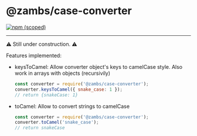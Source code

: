 # @zambs/case-converter

[![npm (scoped)](https://img.shields.io/static/v1?label=node&message=1.0.0&color=blue)](https://github.com/pauloricardoz/case-converter)

---

:warning: Still under construction. :warning:

Features implemented:

- keysToCamel:
  Allow converter object's keys to camelCase style. Also work in arrays with objects (recursivily)

  ```js
  const converter = require('@zambs/case-converter');
  converter.keysToCamel({ snake_case: 1 }); 
  // return {snakeCase: 1}
  ```

- toCamel:
  Allow to convert strings to camelCase
  ```js
  const converter = require('@zambs/case-converter');
  converter.toCamel('snake_case'); 
  // return snakeCase
  ```
